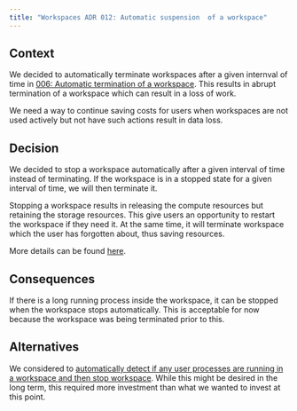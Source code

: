 ```yaml
---
title: "Workspaces ADR 012: Automatic suspension  of a workspace"
---
```


## Context

We decided to automatically terminate workspaces after a given internval of time
in [006: Automatic termination of a workspace](./006_automatic_termination_of_workspace.md).
This results in abrupt termination of a workspace which can result in a loss of work.

We need a way to continue saving costs for users when workspaces are not used actively but
not have such actions result in data loss.

## Decision

We decided to stop a workspace automatically after a given interval of time instead of terminating.
If the workspace is in a stopped state for a given interval of time, we will then terminate it.

Stopping a workspace results in releasing the compute resources but retaining the storage resources.
This give users an opportunity to restart the workspace if they need it.
At the same time, it will terminate workspace which the user has forgotten about, thus saving resources.

More details can be found [here](https://gitlab.com/groups/gitlab-org/-/epics/14910).

## Consequences

If there is a long running process inside the workspace, it can be stopped when the workspace stops automatically.
This is acceptable for now because the workspace was being terminated prior to this.

## Alternatives

We considered to [automatically detect if any user processes are running in a workspace and then stop workspace](https://gitlab.com/groups/gitlab-org/-/epics/10710).
While this might be desired in the long term, this required more investment than what we wanted to invest at this point.
